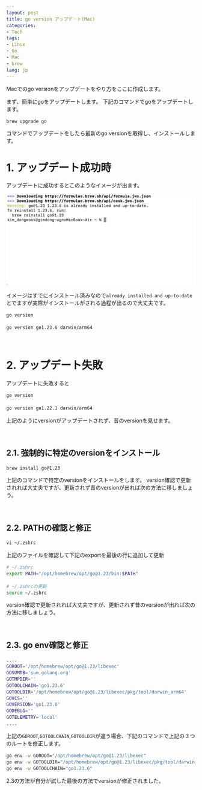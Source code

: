 ```yaml
---
layout: post
title: go version アップデート(Mac)
categories: 
- Tech
tags:
- Linux
- Go
- Mac
- brew
lang: jp
---
```


Macでのgo versionをアップデートをやり方をここに作成します。

まず、簡単にgoをアップデートします。
下記のコマンドでgoをアップデートします。

```sh
brew upgrade go
```

コマンドでアップデートをしたら最新のgo versionを取得し、インストールします。

# 1. アップデート成功時
アップデートに成功するとこのようなイメージが出ます。

<img src="/assets/img/go/go-update-01.png">

イメージはすでにインストール済みなので```already installed and up-to-date```とでますが実際がインストールがされる過程が出るので大丈夫です。

```sh
go version

go version go1.23.6 darwin/arm64
```
<br/>

# 2. アップデート失敗
アップデートに失敗すると
```sh
go version

go version go1.22.1 darwin/arm64
```
上記のようにversionがアップデートされず、昔のversionを見せます。

<br />

## 2.1. 強制的に特定のversionをインストール
```sh
brew install go@1.23
```
上記のコマンドで特定のversionをインストールをします。
version確認で更新されれば大丈夫ですが、更新されず昔のversionが出れば次の方法に移しましょう。

<br />

## 2.2. PATHの確認と修正
```sh
vi ~/.zshrc
```
上記のファイルを確認して下記のexportを最後の行に追加して更新

```sh
# ~/.zshrc
export PATH="/opt/homebrew/opt/go@1.23/bin:$PATH"

# ~/.zshrcの更新
source ~/.zshrc
```
version確認で更新されれば大丈夫ですが、更新されず昔のversionが出れば次の方法に移しましょう。

<br />

## 2.3. go env確認と修正
```sh
....
GOROOT='/opt/homebrew/opt/go@1.23/libexec'
GOSUMDB='sum.golang.org'
GOTMPDIR=''
GOTOOLCHAIN='go1.23.6'
GOTOOLDIR='/opt/homebrew/opt/go@1.23/libexec/pkg/tool/darwin_arm64'
GOVCS=''
GOVERSION='go1.23.6'
GODEBUG=''
GOTELEMETRY='local'
....
```
上記の```GOROOT```,```GOTOOLCHAIN```,```GOTOOLDIR```が違う場合、下記のコマンドで上記の３つのルートを修正します。
```sh
go env -w GOROOT="/opt/homebrew/opt/go@1.23/libexec"
go env -w GOTOOLDIR="/opt/homebrew/opt/go@1.23/libexec/pkg/tool/darwin_arm64"
go env -w GOTOOLCHAIN="go1.23.6"
```
2.3の方法が自分が試した最後の方法でversionが修正されました。